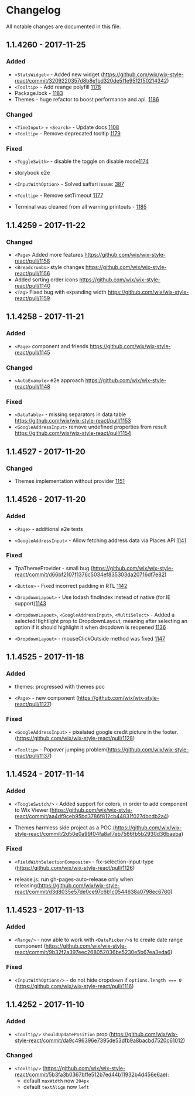 # Changelog

All notable changes are documented in this file.

## 1.1.4260 - 2017-11-25

### Added
- `<StatsWidget>` - Added new widget (https://github.com/wix/wix-style-react/commit/3209220357d8b8e1bd320de5f1e9512f50214342)
- `<Tooltip>` - Add reange polyfill [1178](https://github.com/wix/wix-style-react/pull/1178)
- Package.lock - [1183](https://github.com/wix/wix-style-react/pull/1183)
- Themes - huge refactor to boost performance and api. [1186](https://github.com/wix/wix-style-react/pull/1186)
### Changed
- `<TimeInput>` + `<Search>` - Update docs [1108](https://github.com/wix/wix-style-react/pull/1108)
- `<Tooltip>` - Remove deprecated tooltip [1179](https://github.com/wix/wix-style-react/pull/1179)
### Fixed
- `<ToggleSwith>` - disable the toggle on disable mode[1174](https://github.com/wix/wix-style-react/pull/1174)
- storybook e2e
- `<InputWithOption>` - Solved saffari issue: [387](https://github.com/wix/wix-style-react/issues/387) 

- `<Tooltip>` - Remove setTimeout [1177](https://github.com/wix/wix-style-react/pull/1177)
- Terminal was cleaned from all warning printouts - [1185](https://github.com/wix/wix-style-react/pull/1185)





## 1.1.4259 - 2017-11-22
### Changed
- `<Page>` Added more features https://github.com/wix/wix-style-react/pull/1158
- `<Breadcrumbs>` style changes https://github.com/wix/wix-style-react/pull/1156
- Added sorting order icons https://github.com/wix/wix-style-react/pull/1140
- `<Tag>` Fixed bug with expanding width https://github.com/wix/wix-style-react/pull/1159

## 1.1.4258 - 2017-11-21
### Added
- `<Page>` component and friends https://github.com/wix/wix-style-react/pull/1145

### Changed
- `<AutoExample>` e2e approach https://github.com/wix/wix-style-react/pull/1148

### Fixed
- `<DataTable>` - missing separators in data table https://github.com/wix/wix-style-react/pull/1153
- `<GoogleAddressInput>` remove undefined properties from result https://github.com/wix/wix-style-react/pull/1154

## 1.1.4527 - 2017-11-20
### Changed
- Themes implementation without provider 
[1151](https://github.com/wix/wix-style-react/pull/1151)

## 1.1.4526 - 2017-11-20
### Added
- `<Page>` - additional e2e tests

- `<GoogleAddressInput>` - Allow fetching address data via Places API [1141](https://github.com/wix/wix-style-react/pull/1141)
### Fixed
- TpaThemeProvider - small bug (https://github.com/wix/wix-style-react/commit/d66bf2107f1376c5034ef835303da20716df7e82)

- `<Button>` - Fixed incorrect padding in RTL [1142](https://github.com/wix/wix-style-react/pull/1142)

- `<DropdownLayout>` - Use lodash findIndex instead of native (for IE support)[1143](https://github.com/wix/wix-style-react/pull/1143)

- `<DropdownLayout>`, `<GoogleAddressInput>`, `<MultiSelect>` - Added a selectedHightlight prop to DropdownLayout, meaning after selecting an option if it should highlight it when dropdown is reopened [1136](https://github.com/wix/wix-style-react/pull/1136)

- `<DropdownLayout>` - mouseClickOutside method was fixed [1147](https://github.com/wix/wix-style-react/pull/1147)


## 1.1.4525 - 2017-11-18
### Added
- themes: progressed with themes poc

- `<Page>` - new component (https://github.com/wix/wix-style-react/pull/1127)

### Fixed
- `<GoogleAddressInput>` - pixelated google credit picture in the footer.
(https://github.com/wix/wix-style-react/pull/1128)

- `<Tooltip>` - Popover jumping problem(https://github.com/wix/wix-style-react/pull/1137)

## 1.1.4524 - 2017-11-14
### Added
- `<ToogleSwitch/>` - Added support for colors, in order to add component to Wix Viewer (https://github.com/wix/wix-style-react/commit/aa4df9ceb95bd3786f812cb44831f027dbcdb2a4)

- Themes harmless side project as a POC.(https://github.com/wix/wix-style-react/commit/2d50e0a99f04fa8af7eb7566fb5b2930d36baeba)
### Fixed
- `<FieldWithSelectionComposite>` - fix-selection-input-type (https://github.com/wix/wix-style-react/pull/1126)

- release.js: run gh-pages-auto-release only when releasing(https://github.com/wix/wix-style-react/commit/d3d8035e57de0ce97c6b1c0544638a0798ec6760)

## 1.1.4523 - 2017-11-13
### Added
- `<Range/>` - now able to work with `<DatePicker/>`s to create date
range component (https://github.com/wix/wix-style-react/commit/9b32f2a397eec268052036be5230e5b67ea3eda6)

### Fixed
- `<InputWithOptions/>` - do not hide dropdown if `options.length === 0` (https://github.com/wix/wix-style-react/pull/1116)

## 1.1.4252 - 2017-11-10
### Added
- `<Tooltip/>` `shouldUpdatePosition` prop (https://github.com/wix/wix-style-react/commit/da9c496396e7395de53dfb9a8bacbd7520c61012)

### Changed
- `<Tooltip/>` (https://github.com/wix/wix-style-react/commit/5b3fa3b0367bffe512b7ed44b11932b4d456e6ae):
    - default `maxWidth` now `204px`
    - default `textAlign` now `left`
